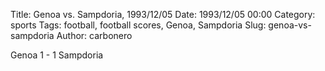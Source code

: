 Title: Genoa vs. Sampdoria, 1993/12/05
Date: 1993/12/05 00:00
Category: sports
Tags: football, football scores, Genoa, Sampdoria
Slug: genoa-vs-sampdoria
Author: carbonero


Genoa 1 - 1 Sampdoria
